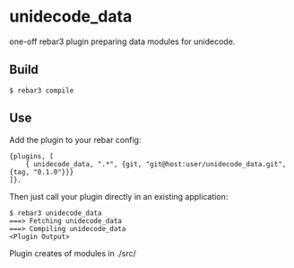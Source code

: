 unidecode_data
=====

one-off rebar3 plugin preparing data modules for unidecode.

Build
-----

    $ rebar3 compile

Use
---

Add the plugin to your rebar config:

    {plugins, [
        { unidecode_data, ".*", {git, "git@host:user/unidecode_data.git", {tag, "0.1.0"}}}
    ]}.

Then just call your plugin directly in an existing application:


    $ rebar3 unidecode_data
    ===> Fetching unidecode_data
    ===> Compiling unidecode_data
    <Plugin Output>

Plugin creates of modules in ./src/
